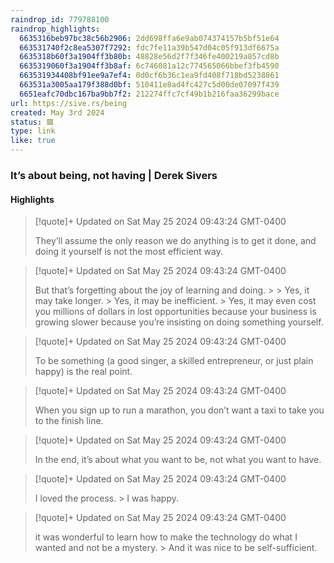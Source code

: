```yaml
---
raindrop_id: 779788100
raindrop_highlights:
  6635316beb97bc38c56b2906: 2dd698ffa6e9ab074374157b5bf51e64
  663531740f2c8ea5307f7292: fdc7fe11a39b547d04c05f913df6675a
  6635318b60f3a1904ff3b80b: 48828e56d2f7f346fe400219a857cd8b
  6635319060f3a1904ff3b8af: 6c746081a12c774565066bbef3fb4590
  663531934408bf91ee9a7ef4: 0d0cf6b36c1ea9fd408f718bd5238861
  663531a3005aa179f388d0bf: 510411e8ad4fc427c5d00de07097f439
  6651eafc70dbc167ba9bb7f2: 212274ffc7cf49b1b216faa36299bace
url: https://sive.rs/being
created: May 3rd 2024
status: 🟥
type: link
like: true
---
```



### It’s about being, not having | Derek Sivers



#### Highlights

> [!quote]+ Updated on Sat May 25 2024 09:43:24 GMT-0400
>
> They’ll assume the only reason we do anything is to get it done, and doing it yourself is not the most efficient way.

> [!quote]+ Updated on Sat May 25 2024 09:43:24 GMT-0400
>
> But that’s forgetting about the joy of learning and doing.
&gt;
&gt;	Yes, it may take longer.
&gt;	Yes, it may be inefficient.
&gt;	Yes, it may even cost you millions of dollars in lost opportunities because your business is growing slower because you’re insisting on doing something yourself.

> [!quote]+ Updated on Sat May 25 2024 09:43:24 GMT-0400
>
> To be something (a good singer, a skilled entrepreneur, or just plain happy) is the real point.

> [!quote]+ Updated on Sat May 25 2024 09:43:24 GMT-0400
>
> When you sign up to run a marathon, you don’t want a taxi to take you to the finish line.

> [!quote]+ Updated on Sat May 25 2024 09:43:24 GMT-0400
>
> In the end, it’s about what you want to be, not what you want to have.

> [!quote]+ Updated on Sat May 25 2024 09:43:24 GMT-0400
>
> I loved the process.
&gt;	I was happy.

> [!quote]+ Updated on Sat May 25 2024 09:43:24 GMT-0400
>
> it was wonderful to learn how to make the technology do what I wanted and not be a mystery.
&gt;	And it was nice to be self-sufficient.
